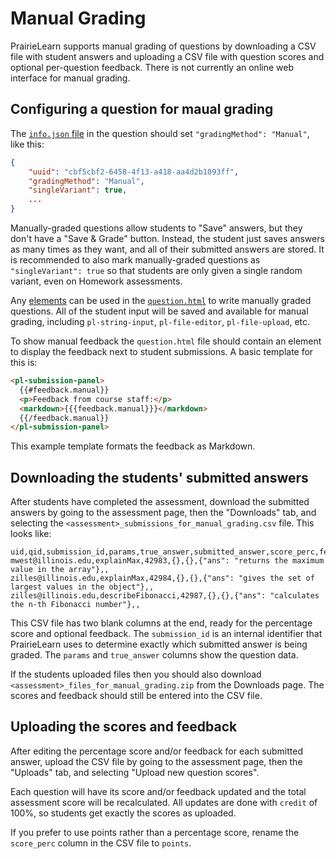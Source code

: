 # Manual Grading

PrairieLearn supports manual grading of questions by downloading a CSV file with student answers and uploading a CSV file with question scores and optional per-question feedback. There is not currently an online web interface for manual grading.


## Configuring a question for maual grading

The [`info.json` file](question.md#question-infojson) in the question should set `"gradingMethod": "Manual"`, like this:
```json
{
    "uuid": "cbf5cbf2-6458-4f13-a418-aa4d2b1093ff",
    "gradingMethod": "Manual",
    "singleVariant": true,
    ...
}
```

Manually-graded questions allow students to "Save" answers, but they don't have a "Save & Grade" button. Instead, the student just saves answers as many times as they want, and all of their submitted answers are stored. It is recommended to also mark manually-graded questions as `"singleVariant": true` so that students are only given a single random variant, even on Homework assessments.

Any [elements](elements/) can be used in the [`question.html`](question.md#question-questionhtml) to write manually graded questions. All of the student input will be saved and available for manual grading, including `pl-string-input`, `pl-file-editor`, `pl-file-upload`, etc.

To show manual feedback the `question.html` file should contain an element to display the feedback next to student submissions. A basic template for this is:
```html
<pl-submission-panel>
  {{#feedback.manual}}
  <p>Feedback from course staff:</p>
  <markdown>{{{feedback.manual}}}</markdown>
  {{/feedback.manual}}
</pl-submission-panel>
```

This example template formats the feedback as Markdown.


## Downloading the students' submitted answers

After students have completed the assessment, download the submitted answers by going to the assessment page, then the "Downloads" tab, and selecting the `<assessment>_submissions_for_manual_grading.csv` file. This looks like:
```csv
uid,qid,submission_id,params,true_answer,submitted_answer,score_perc,feedback
mwest@illinois.edu,explainMax,42983,{},{},{"ans": "returns the maximum value in the array"},,
zilles@illinois.edu,explainMax,42984,{},{},{"ans": "gives the set of largest values in the object"},,
zilles@illinois.edu,describeFibonacci,42987,{},{},{"ans": "calculates the n-th Fibonacci number"},,
```

This CSV file has two blank columns at the end, ready for the percentage score and optional feedback. The `submission_id` is an internal identifier that PrairieLearn uses to determine exactly which submitted answer is being graded. The `params` and `true_answer` columns show the question data.

If the students uploaded files then you should also download `<assessment>_files_for_manual_grading.zip` from the Downloads page. The scores and feedback should still be entered into the CSV file.


## Uploading the scores and feedback

After editing the percentage score and/or feedback for each submitted answer, upload the CSV file by going to the assessment page, then the "Uploads" tab, and selecting "Upload new question scores".

Each question will have its score and/or feedback updated and the total assessment score will be recalculated. All updates are done with `credit` of 100%, so students get exactly the scores as uploaded.

If you prefer to use points rather than a percentage score, rename the `score_perc` column in the CSV file to `points`.
